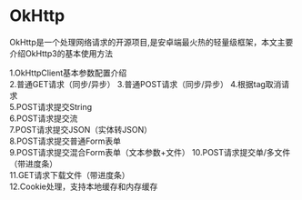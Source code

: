 # OkHttp
OkHttp是一个处理网络请求的开源项目,是安卓端最火热的轻量级框架，本文主要介绍OkHttp3的基本使用方法

1.OkHttpClient基本参数配置介绍  
2.普通GET请求（同步/异步） 
3.普通POST请求（同步/异步） 
4.根据tag取消请求  
5.POST请求提交String  
6.POST请求提交流  
7.POST请求提交JSON（实体转JSON）  
8.POST请求提交普通Form表单  
9.POST请求提交混合Form表单（文本参数+文件） 
10.POST请求提交单/多文件（带进度条）  
11.GET请求下载文件（带进度条）  
12.Cookie处理，支持本地缓存和内存缓存  

